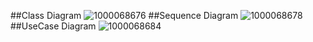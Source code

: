 ##Class Diagram
![1000068676](https://github.com/user-attachments/assets/39734b37-acc1-4c5c-b77d-58ef0105da77)
##Sequence Diagram 
![1000068678](https://github.com/user-attachments/assets/3a86b743-cb43-4c71-a6bc-193bee5eeab5)
##UseCase Diagram
![1000068684](https://github.com/user-attachments/assets/94f69fac-5314-4dcd-b26b-484a01584150)
